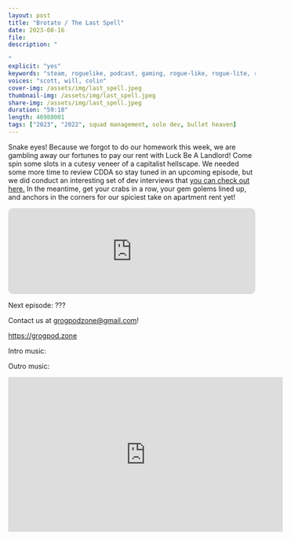 ```yaml
---
layout: post
title: "Brotato / The Last Spell"
date: 2023-08-16
file: 
description: "

"
explicit: "yes" 
keywords: "steam, roguelike, podcast, gaming, rogue-like, rogue-lite, roguelite"
voices: "scott, will, colin"
cover-img: /assets/img/last_spell.jpeg
thumbnail-img: /assets/img/last_spell.jpeg
share-img: /assets/img/last_spell.jpeg
duration: "59:18"
length: 46988001 
tags: ["2023", "2022", squad management, solo dev, bullet heaven]
---
```


Snake eyes! Because we forgot to do our homework this week, we are gambling away our fortunes to pay our rent with Luck Be A Landlord! Come spin some slots in a cutesy veneer of a capitalist hellscape. We needed some more time to review CDDA so stay tuned in an upcoming episode, but we did conduct an interesting set of dev interviews that [you can check out here.](https://github.com/ScottBurger/going_rogue_podcast/blob/master/docs/Cdda.md) In the meantime, get your crabs in a row, your gem golems lined up, and anchors in the corners for our spiciest take on apartment rent yet!

<iframe allow="autoplay *; encrypted-media *; fullscreen *; clipboard-write" frameborder="0" height="175" style="width:100%;max-width:660px;overflow:hidden;border-radius:10px;" sandbox="allow-forms allow-popups allow-same-origin allow-scripts allow-storage-access-by-user-activation allow-top-navigation-by-user-activation" src="https://embed.podcasts.apple.com/us/podcast/luck-be-a-landlord/id1650474911?i=1000623136283&theme=auto"></iframe>

Next episode: ???

Contact us at grogpodzone@gmail.com!

https://grogpod.zone

Intro music: 

Outro music: 

<div class="embed-responsive embed-responsive-16by9">
<iframe width="560" height="315" src="https://www.youtube.com/embed/o_vZH1ab2nA" title="YouTube video player" frameborder="0" allow="accelerometer; autoplay; clipboard-write; encrypted-media; gyroscope; picture-in-picture" allowfullscreen></iframe>
</div>
